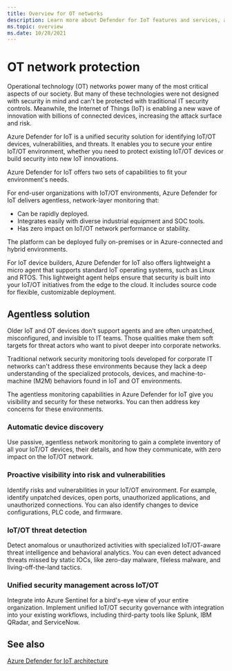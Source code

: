 ```yaml
---
title: Overview for OT networks
description: Learn more about Defender for IoT features and services, and understand how Defender for IoT provides comprehensive IoT security for OT networks.
ms.topic: overview
ms.date: 10/28/2021
---
```


# OT network protection

Operational technology (OT) networks power many of the most critical aspects of our society. But many of these technologies were not designed with security in mind and can't be protected with traditional IT security controls. Meanwhile, the Internet of Things (IoT) is enabling a new wave of innovation with billions of connected devices, increasing the attack surface and risk.  

Azure Defender for IoT is a unified security solution for identifying IoT/OT devices, vulnerabilities, and threats. It enables you to secure your entire IoT/OT environment, whether you need to protect existing IoT/OT devices or build security into new IoT innovations.  

Azure Defender for IoT offers two sets of capabilities to fit your environment's needs.

For end-user organizations with IoT/OT environments, Azure Defender for IoT delivers agentless, network-layer monitoring that:

- Can be rapidly deployed.
- Integrates easily with diverse industrial equipment and SOC tools.
- Has zero impact on IoT/OT network performance or stability.

The platform can be deployed fully on-premises or in Azure-connected and hybrid environments.  

For IoT device builders, Azure Defender for IoT also offers lightweight a micro agent that supports standard IoT operating systems, such as Linux and RTOS. This lightweight agent helps ensure that security is built into your IoT/OT initiatives from the edge to the cloud. It includes source code for flexible, customizable deployment.

## Agentless solution

Older IoT and OT devices don't support agents and are often unpatched, misconfigured, and invisible to IT teams. Those qualities make them soft targets for threat actors who want to pivot deeper into corporate networks.

Traditional network security monitoring tools developed for corporate IT networks can't address these environments because they lack a deep understanding of the specialized protocols, devices, and machine-to-machine (M2M) behaviors found in IoT and OT environments.

The agentless monitoring capabilities in Azure Defender for IoT give you visibility and security for these networks. You can then address key concerns for these environments.

### Automatic device discovery  

Use passive, agentless network monitoring to gain a complete inventory of all your IoT/OT devices, their details, and how they communicate, with zero impact on the IoT/OT network.  

### Proactive visibility into risk and vulnerabilities

Identify risks and vulnerabilities in your IoT/OT environment. For example, identify unpatched devices, open ports, unauthorized applications, and unauthorized connections. You can also identify changes to device configurations, PLC code, and firmware.

### IoT/OT threat detection  

Detect anomalous or unauthorized activities with specialized IoT/OT-aware threat intelligence and behavioral analytics. You can even detect advanced threats missed by static IOCs, like zero-day malware, fileless malware, and living-off-the-land tactics.

### Unified security management across IoT/OT

Integrate into Azure Sentinel for a bird's-eye view of your entire organization. Implement unified IoT/OT security governance with integration into your existing workflows, including third-party tools like Splunk, IBM QRadar, and ServiceNow.

## See also

[Azure Defender for IoT architecture](architecture.md)
